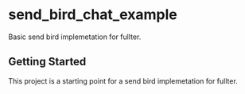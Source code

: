 # send_bird_chat_example

Basic send bird implemetation for fullter.

## Getting Started

This project is a starting point for a send bird implemetation for fullter.

